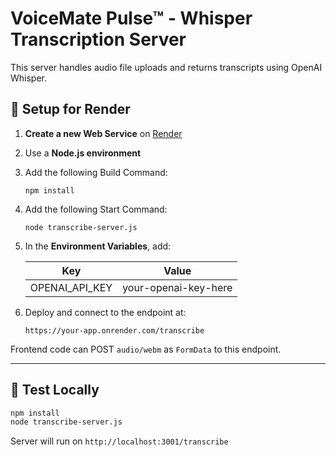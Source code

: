 # VoiceMate Pulse™ - Whisper Transcription Server

This server handles audio file uploads and returns transcripts using OpenAI Whisper.

## 🔧 Setup for Render

1. **Create a new Web Service** on [Render](https://dashboard.render.com)
2. Use a **Node.js environment**
3. Add the following Build Command:
   ```
   npm install
   ```
4. Add the following Start Command:
   ```
   node transcribe-server.js
   ```
5. In the **Environment Variables**, add:

   | Key            | Value                     |
   |----------------|---------------------------|
   | OPENAI_API_KEY | your-openai-key-here      |

6. Deploy and connect to the endpoint at:
   ```
   https://your-app.onrender.com/transcribe
   ```

Frontend code can POST `audio/webm` as `FormData` to this endpoint.

---

## 🧪 Test Locally

```bash
npm install
node transcribe-server.js
```

Server will run on `http://localhost:3001/transcribe`
